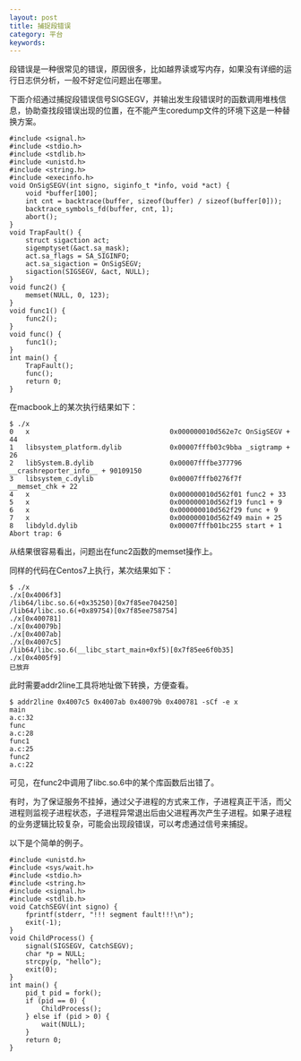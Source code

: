 ```yaml
---
layout: post
title: 捕捉段错误
category: 平台
keywords:
---
```


段错误是一种很常见的错误，原因很多，比如越界读或写内存，如果没有详细的运行日志供分析，一般不好定位问题出在哪里。

下面介绍通过捕捉段错误信号SIGSEGV，并输出发生段错误时的函数调用堆栈信息，协助查找段错误出现的位置，在不能产生coredump文件的环境下这是一种替换方案。

```
#include <signal.h>
#include <stdio.h>
#include <stdlib.h>
#include <unistd.h>
#include <string.h>
#include <execinfo.h>
void OnSigSEGV(int signo, siginfo_t *info, void *act) {
    void *buffer[100];
    int cnt = backtrace(buffer, sizeof(buffer) / sizeof(buffer[0]));
    backtrace_symbols_fd(buffer, cnt, 1);
    abort();
}
void TrapFault() {
    struct sigaction act;
    sigemptyset(&act.sa_mask);
    act.sa_flags = SA_SIGINFO;
    act.sa_sigaction = OnSigSEGV;
    sigaction(SIGSEGV, &act, NULL);
}
void func2() {
    memset(NULL, 0, 123);
}
void func1() {
    func2();
}
void func() {
    func1();
}
int main() {
    TrapFault();
    func();
    return 0;
}
```

在macbook上的某次执行结果如下：

```
$ ./x
0   x                                   0x000000010d562e7c OnSigSEGV + 44
1   libsystem_platform.dylib            0x00007fffb03c9bba _sigtramp + 26
2   libSystem.B.dylib                   0x00007fffbe377796 __crashreporter_info__ + 90109150
3   libsystem_c.dylib                   0x00007fffb0276f7f __memset_chk + 22
4   x                                   0x000000010d562f01 func2 + 33
5   x                                   0x000000010d562f19 func1 + 9
6   x                                   0x000000010d562f29 func + 9
7   x                                   0x000000010d562f49 main + 25
8   libdyld.dylib                       0x00007fffb01bc255 start + 1
Abort trap: 6
```

从结果很容易看出，问题出在func2函数的memset操作上。

同样的代码在Centos7上执行，某次结果如下：

```
$ ./x
./x[0x4006f3]
/lib64/libc.so.6(+0x35250)[0x7f85ee704250]
/lib64/libc.so.6(+0x89754)[0x7f85ee758754]
./x[0x400781]
./x[0x40079b]
./x[0x4007ab]
./x[0x4007c5]
/lib64/libc.so.6(__libc_start_main+0xf5)[0x7f85ee6f0b35]
./x[0x4005f9]
已放弃
```

此时需要addr2line工具将地址做下转换，方便查看。

```
$ addr2line 0x4007c5 0x4007ab 0x40079b 0x400781 -sCf -e x
main
a.c:32
func
a.c:28
func1
a.c:25
func2
a.c:22
```

可见，在func2中调用了libc.so.6中的某个库函数后出错了。

有时，为了保证服务不挂掉，通过父子进程的方式来工作，子进程真正干活，而父进程则监视子进程状态，子进程异常退出后由父进程再次产生子进程。如果子进程的业务逻辑比较复杂，可能会出现段错误，可以考虑通过信号来捕捉。

以下是个简单的例子。

```
#include <unistd.h>
#include <sys/wait.h>
#include <stdio.h>
#include <string.h>
#include <signal.h>
#include <stdlib.h>
void CatchSEGV(int signo) {
    fprintf(stderr, "!!! segment fault!!!\n");
    exit(-1);
}
void ChildProcess() {
    signal(SIGSEGV, CatchSEGV);
    char *p = NULL;
    strcpy(p, "hello");
    exit(0);
}
int main() {
    pid_t pid = fork();
    if (pid == 0) {
        ChildProcess();
    } else if (pid > 0) {
        wait(NULL);
    }
    return 0;
}
```
